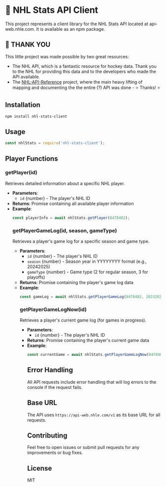 # 🏒 NHL Stats API Client
This project represents a client library for the NHL Stats API located at api-web.nhle.com. It is available as an npm package.

## 🙏 THANK YOU
This little project was made possible by two great resources:
- The NHL API, which is a fantastic resource for hockey data. Thank you to the NHL for providing this data and to the developers who made the API available.
- The [NHL-API-Reference](https://github.com/Zmalski/NHL-API-Reference) project, where the main heavy lifting of mapping and documenting the the entire (?) API was done - ⭐️ Thanks! ⭐️

## Installation
```bash
npm install nhl-stats-client
```

## Usage

```javascript
const nhlStats = require('nhl-stats-client');
```

## Player Functions

### getPlayer(id)
Retrieves detailed information about a specific NHL player.

- **Parameters**:
  - `id` {number} - The player's NHL ID
- **Returns**: Promise<Object> containing all available player information
- **Example**:

```javascript
const playerInfo = await nhlStats.getPlayer(8478402);
```

### getPlayerGameLog(id, season, gameType)
Retrieves a player's game log for a specific season and game type.

- **Parameters**:
  - `id` {number} - The player's NHL ID
  - `season` {number} - Season year in YYYYYYYY format (e.g., 20242025)
  - `gameType` {number} - Game type (2 for regular season, 3 for playoffs)
- **Returns**: Promise<Object> containing the player's game log data
- **Example**:

```javascript
const gameLog = await nhlStats.getPlayerGameLog(8478402, 20232024, 2);
```

### getPlayerGameLogNow(id)
Retrieves a player's current game log (for games in progress).

- **Parameters**:
  - `id` {number} - The player's NHL ID
- **Returns**: Promise<Object> containing the player's current game data
- **Example**:

```javascript
const currentGame = await nhlStats.getPlayerGameLogNow(8478402);
```

## Error Handling
All API requests include error handling that will log errors to the console if the request fails.

## Base URL
The API uses `https://api-web.nhle.com/v1` as its base URL for all requests.

## Contributing
Feel free to open issues or submit pull requests for any improvements or bug fixes.

## License
MIT

